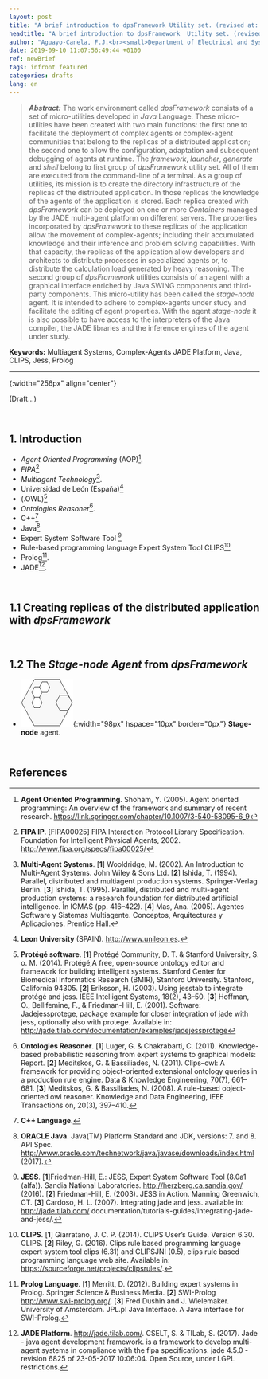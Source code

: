 ```yaml
---
layout: post
title: "A brief introduction to dpsFramework Utility set. (revised at: 2019)"
headtitle: "A brief introduction to dpsFramework  Utility set. (revised at: 2019)"
author: "Aguayo-Canela, F.J.<br><small>Department of Electrical and Systems Engineering and Automation (2012-17)<br>School of Industrial Engineering and Information Technology. <b>University of Leon</b> (SPAIN)</small>"
date: 2019-09-10 11:07:56:49:44 +0100
ref: newBrief
tags: infront featured
categories: drafts
lang: en
---
```




> **_Abstract:_** The work environment called _dpsFramework_ consists of a set of micro-utilities developed in _Java_ Language. These micro-utilities have been created with two main functions: the first one to facilitate the deployment of complex agents or complex-agent communities that belong to the replicas of a distributed application; the second one to allow the configuration, adaptation and subsequent debugging of agents at runtime. The _framework_, _launcher_, _generate_ and _shell_ belong to first group of _dpsFramework_ utility set. All of them are executed from the command-line of a terminal. As a group of utilities, its mission is to create the directory infrastructure of the replicas of the distributed application. In those replicas the knowledge of the agents of the application is stored. Each replica created with _dpsFramework_ can be deployed on one or more _Containers_ managed by the JADE multi-agent platform on different servers. The properties incorporated by _dpsFramework_ to these replicas of the application allow the movement of complex-agents; including their accumulated knowledge and their inference and problem solving capabilities. With that capacity, the replicas of the application allow developers and architects to distribute processes in specialized agents or, to distribute the calculation load generated by heavy reasoning. The second group of _dpsFramework_ utilities consists of an agent with a graphical interface enriched by Java SWING components and third-party components. This micro-utility has been called the _stage-node_ agent. It is intended to adhere to complex-agents under study and facilitate the editing of agent properties. With the agent _stage-node_ it is also possible to have access to the interpreters of the Java compiler, the JADE libraries and the inference engines of the agent under study.




**Keywords:** 
Multiagent Systems, Complex-Agents JADE Platform, Java, CLIPS, Jess, Prolog

<hr>{:width="256px" align="center"}

(Draft...)

<br>

## 1. Introduction


-  _Agent Oriented Programming_ (AOP)[^SHOHAM].
-  _FIPA_[^FIPA] 
-  _Multiagent Technology_[^WOOL].
-  Universidad de León (España)[^UNILEON]
-  (.OWL)[^PROTEGEE] 
-  _Ontologies Reasoner_[^RAZON]. 
-  C++[^CPLUS]
-  Java[^ORACLE]
-  Expert System Software Tool [^JESS] 
-  Rule-based programming language Expert System Tool CLIPS[^CLIPS] 
-  Prolog[^PROLOG]. 
-  JADE[^TILAB].



<br>


## 1.1 Creating replicas of the distributed application with _dpsFramework_



<br>


## 1.2 The _Stage-node Agent_ from _dpsFramework_





- ![Stage-Node](/assets/images/logoPsStageBussy.gif){:width="98px"  hspace="10px"  border="0px"} **Stage-node** agent. 




<br>

## References


[^TILAB]: **JADE Platform**. <http://jade.tilab.com/>. CSELT, S. & TILab, S. (2017). Jade - java agent development framework. is a framework to develop multi-agent systems in compliance with the fipa specifications. jade 4.5.0 - revision 6825 of 23-05-2017 10:06:04. Open Source, under LGPL restrictions.

[^SHOHAM]: **Agent Oriented Programming**. Shoham, Y. (2005). Agent oriented programming: An overview of the framework and summary of recent research. <https://link.springer.com/chapter/10.1007/3-540-58095-6_9>


[^FIPA]: **FIPA IP**. [FIPA00025] FIPA Interaction Protocol Library Specification. Foundation for Intelligent Physical Agents, 2002. <http://www.fipa.org/specs/fipa00025/> 



[^HSQL]: **HyperSQL**: HSQLDB - 100% Java Database. <http://hsqldb.org/>



[^WOOL]: **Multi-Agent Systems**. [**1**] Wooldridge, M. (2002). An Introduction to Multi-Agent Systems. John Wiley & Sons Ltd. [**2**] Ishida, T. (1994). Parallel, distributed and multiagent production systems. Springer-Verlag Berlin. [**3**] Ishida, T. (1995). Parallel, distributed and multi-agent production systems: a research foundation for distributed artificial intelligence. In ICMAS (pp. 416–422). [**4**] Mas, Ana. (2005). Agentes Software y Sistemas Multiagente. Conceptos, Arquitecturas y Aplicaciones. Prentice Hall.



[^PI]: **Raspbian-Pi Operating Systems**. [**1**] Molloy, Derek. <http://exploringrpi.com/>: Exploring Raspberry Pi. John Wiley Sons, Inc. (2016). [**2**] Raspbian OS for Raspberry-Pi (2018) <https://www.raspberrypi.org/downloads/raspbian/>


[^ORACLE]: **ORACLE Java**. Java(TM) Platform Standard and JDK, versions: 7. and 8. API Spec. <http://www.oracle.com/technetwork/java/javase/downloads/index.html> (2017).


[^PROTEGEE]: **Protégé software**. [**1**] Protégé Community, D. T. & Stanford University, S. o. M. (2014). Protégé,A free, open-source ontology editor and framework for building intelligent systems. Stanford Center for Biomedical Informatics Research (BMIR), Stanford University. Stanford, California 94305. [**2**] Eriksson, H. (2003). Using jesstab to integrate protégé and jess. IEEE Intelligent Systems, 18(2), 43–50. [**3**] Hoffman, O., Bellifemine, F., & Friedman-Hill, E. (2001). Software: Jadejessprotege, package example for closer integration of jade with jess, optionally also with protege. Available in: <http://jade.tilab.com/documentation/examples/jadejessprotege>


[^GITREPO]: **_dpsFramework_ GitHub Repositories**. <https://github.com/dpsframework>




[^CLIPS]: **CLIPS**. [**1**] Giarratano, J. C. P. (2014). CLIPS User’s Guide. Version 6.30. CLIPS.  [**2**] Riley, G. (2016). Clips rule based programming language expert system tool clips (6.31) and CLIPSJNI (0.5), clips rule based programming language web site. Available in: <https://sourceforge.net/projects/clipsrules/>.





[^JESS]: **JESS**.  [**1**]Friedman-Hill, E.: JESS, Expert System Software Tool (8.0a1 (alfa)). Sandia National Laboratories. <http://herzberg.ca.sandia.gov/> (2016). [**2**] Friedman-Hill, E. (2003). JESS in Action. Manning Greenwich, CT. [**3**] Cardoso, H. L. (2007). Integrating jade and jess. available in: http://jade.tilab.com/   documentation/tutorials-guides/integrating-jade-and-jess/.




[^PROLOG]: **Prolog Language**. [**1**] Merritt, D. (2012). Building expert systems in Prolog. Springer Science & Business Media. [**2**]  SWI-Prolog <http://www.swi-prolog.org/>. [**3**] Fred Dushin and J. Wielemaker. University of Amsterdam. JPL.pl Java Interface. A Java interface for SWI-Prolog.




[^UNILEON]: **Leon University** (SPAIN). <http://www.unileon.es>.




[^TESIS]: **PhD Thesis**. Aguayo, F.J., García I. (2017) Deploying production systems on distributed using the Multi-Agent paradigm: applied techniques. <https://dialnet.unirioja.es/servlet/tesis?codigo=124344> Department of Electrical and Systems Engineering and Automation. Leon University (SPAIN).




[^BEANSHEL]: **BeanShell**. [**1**] Niemeyer, P.: Lightweight Scripting for Java. <http://www.beanshell.org/> (2014). [**2**] Nick Lombard, BeanShell at GitHub <https://github.com/beanshell/beanshell>. 





[^RSYNTAX]: **RSyntaxTexArea**. A syntax highlighting, code folding text editor for Java Swing applications. . <https://github.com/bobbylight/RSyntaxTextArea/> (2017).
[^FIPAACL]: **FIPA ACL**. [FIPA00008] FIPA Agent Communication Language Specification. Foundation for Intelligent Physical Agents, 2000. <http://www.fipa.org/specs/fipa00008/>





[^RAZON]: **Ontologies Reasoner**. [**1**] Luger, G. & Chakrabarti, C. (2011). Knowledge-based probabilistic reasoning from expert systems to graphical models: Report. [**2**] Meditskos, G. & Bassiliades, N. (2011). Clips–owl: A framework for providing object-oriented extensional ontology queries in a production rule engine. Data & Knowledge Engineering, 70(7), 661–681. [**3**] Meditskos, G. & Bassiliades, N. (2008). A rule-based object-oriented owl reasoner. Knowledge and Data Engineering, IEEE Transactions on, 20(3), 397–410. 



[^CPLUS]: **C++ Language**.



[^YELLOW]: **Yellow pages JADE Service**. [**1**] Bellifemine, F.L., Caire, G., Greenwood, D.: Developing Multi-Agent Systems with JADE. Wiley Series in Agent Technology. (2007). [**2**] Cancedda, P. & Caire, G. (2010). JADE Tutorial Creating Ontologies by means of the Bean-Ontology Class, volume 15-April-2010 - JADE 4.0. Telecom Italia S.p.A. [**3**] Yellow Pages examples: <http://jade.tilab.com/documentation/examples/yellow-pages/>



